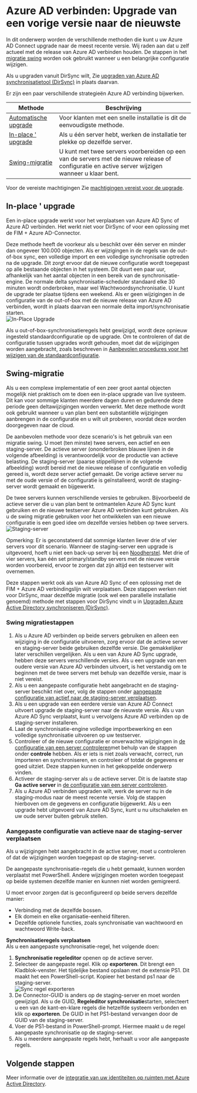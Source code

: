 <properties
   pageTitle="Azure AD verbinden: Upgrade van een vorige versie | Microsoft Azure"
   description="De verschillende methoden om te upgraden naar de nieuwste versie van Azure Active Directory verbinding maken, inclusief in-place ' upgrade en migratie van swing uitgelegd."
   services="active-directory"
   documentationCenter=""
   authors="AndKjell"
   manager="femila"
   editor=""/>

<tags
   ms.service="active-directory"
   ms.devlang="na"
   ms.topic="article"
   ms.tgt_pltfrm="na"
   ms.workload="Identity"
   ms.date="10/12/2016"
   ms.author="billmath"/>

# <a name="azure-ad-connect-upgrade-from-a-previous-version-to-the-latest"></a>Azure AD verbinden: Upgrade van een vorige versie naar de nieuwste
In dit onderwerp worden de verschillende methoden die kunt u uw Azure AD Connect upgrade naar de meest recente versie. Wij raden aan dat u zelf actueel met de release van Azure AD verbinden houden. De stappen in het [migratie swing](#swing-migration) worden ook gebruikt wanneer u een belangrijke configuratie wijzigen.

Als u upgraden vanuit DirSync wilt, Zie [upgraden van Azure AD synchronisatietool (DirSync)](./connect/active-directory-aadconnect-dirsync-upgrade-get-started.md) in plaats daarvan.

Er zijn een paar verschillende strategieën Azure AD verbinding bijwerken.

Methode | Beschrijving
--- | ---
[Automatische upgrade](active-directory-aadconnect-feature-automatic-upgrade.md) | Voor klanten met een snelle installatie is dit de eenvoudigste methode.
[In-place ' upgrade](#in-place-upgrade) | Als u één server hebt, werken de installatie ter plekke op dezelfde server.
[Swing-migratie](#swing-migration) | U kunt met twee servers voorbereiden op een van de servers met de nieuwe release of configuratie en active server wijzigen wanneer u klaar bent.

Voor de vereiste machtigingen Zie [machtigingen vereist voor de upgrade](./connect/active-directory-aadconnect-accounts-permissions.md#upgrade).

## <a name="in-place-upgrade"></a>In-place ' upgrade
Een in-place upgrade werkt voor het verplaatsen van Azure AD Sync of Azure AD verbinden. Het werkt niet voor DirSync of voor een oplossing met de FIM + Azure AD-Connector.

Deze methode heeft de voorkeur als u beschikt over één server en minder dan ongeveer 100.000 objecten. Als er wijzigingen in de regels van de out-of-box sync, een volledige import en een volledige synchronisatie optreden na de upgrade. Dit zorgt ervoor dat de nieuwe configuratie wordt toegepast op alle bestaande objecten in het systeem. Dit duurt een paar uur, afhankelijk van het aantal objecten in een bereik van de synchronisatie-engine. De normale delta synchronisatie-scheduler standaard elke 30 minuten wordt onderbroken, maar wel Wachtwoordsynchronisatie. U kunt de upgrade ter plaatse tijdens een weekend. Als er geen wijzigingen in de configuratie van de out-of-box met de nieuwe release van Azure AD verbinden, wordt in plaats daarvan een normale delta import/synchronisatie starten.  
![In-Place Upgrade](./media/active-directory-aadconnect-upgrade-previous-version/inplaceupgrade.png)

Als u out-of-box-synchronisatieregels hebt gewijzigd, wordt deze opnieuw ingesteld standaardconfiguratie op de upgrade. Om te controleren of dat de configuratie tussen upgrades wordt gehouden, moet dat de wijzigingen worden aangebracht, zoals beschreven in [Aanbevolen procedures voor het wijzigen van de standaardconfiguratie](active-directory-aadconnectsync-best-practices-changing-default-configuration.md).

## <a name="swing-migration"></a>Swing-migratie
Als u een complexe implementatie of een zeer groot aantal objecten mogelijk niet praktisch om te doen een in-place upgrade van live systeem. Dit kan voor sommige klanten meerdere dagen duren en gedurende deze periode geen deltawijzigingen worden verwerkt. Met deze methode wordt ook gebruikt wanneer u van plan bent een substantiële wijzigingen aanbrengen in de configuratie en u wilt uit proberen, voordat deze worden doorgegeven naar de cloud.

De aanbevolen methode voor deze scenario's is het gebruik van een migratie swing. U moet (ten minste) twee servers, een actief en een staging-server. De actieve server (ononderbroken blauwe lijnen in de volgende afbeelding) is verantwoordelijk voor de productie van actieve belasting. De staging-server (paarse stippellijnen in de volgende afbeelding) wordt bereid met de nieuwe release of configuratie en volledig gereed is, wordt deze server actief gemaakt. De vorige actieve server nu met de oude versie of de configuratie is geïnstalleerd, wordt de staging-server wordt gemaakt en bijgewerkt.

De twee servers kunnen verschillende versies te gebruiken. Bijvoorbeeld de actieve server die u van plan bent te ontmantelen Azure AD Sync kunt gebruiken en de nieuwe testserver Azure AD verbinden kunt gebruiken. Als u de swing migratie gebruiken voor het ontwikkelen van een nieuwe configuratie is een goed idee om dezelfde versies hebben op twee servers.  
![Staging-server](./media/active-directory-aadconnect-upgrade-previous-version/stagingserver1.png)

Opmerking: Er is geconstateerd dat sommige klanten liever drie of vier servers voor dit scenario. Wanneer de staging-server een upgrade is uitgevoerd, hoeft u niet een back-up server bij een [Noodherstel](active-directory-aadconnectsync-operations.md#disaster-recovery). Met drie of vier servers, kan één set primary/standby servers met de nieuwe versie worden voorbereid, ervoor te zorgen dat zijn altijd een testserver wilt overnemen.

Deze stappen werkt ook als van Azure AD Sync of een oplossing met de FIM + Azure AD verbindingslijn wilt verplaatsen. Deze stappen werken niet voor DirSync, maar dezelfde migratie (ook wel een parallelle installatie genoemd) methode met stappen voor DirSync vindt u in [Upgraden Azure Active Directory synchroniseren (DirSync)](./connect/active-directory-aadconnect-dirsync-upgrade-get-started.md).

### <a name="swing-migration-steps"></a>Swing migratiestappen

1. Als u Azure AD verbinden op beide servers gebruiken en alleen een wijziging in de configuratie uitvoeren, zorg ervoor dat de actieve server en staging-server beide gebruiken dezelfde versie. Die gemakkelijker later verschillen vergelijken. Als u een van Azure AD Sync upgrade, hebben deze servers verschillende versies. Als u een upgrade van een oudere versie van Azure AD verbinden uitvoert, is het verstandig om te beginnen met de twee servers met behulp van dezelfde versie, maar is niet vereist.
2. Als u een aangepaste configuratie hebt aangebracht en de staging-server beschikt niet over, volg de stappen onder [aangepaste configuratie van actief naar de staging-server verplaatsen](#move-custom-configuration-from-active-to-staging-server).
3. Als u een upgrade van een eerdere versie van Azure AD Connect uitvoert upgrade de staging-server naar de nieuwste versie. Als u van Azure AD Sync verplaatst, kunt u vervolgens Azure AD verbinden op de staging-server installeren.
4. Laat de synchronisatie-engine volledige importbewerking en een volledige synchronisatie uitvoeren op uw testserver.
5. Controleer of de nieuwe configuratie er onverwachte wijzigingen in [de configuratie van een server controleren](active-directory-aadconnectsync-operations.md#verify-the-configuration-of-a-server)met behulp van de stappen onder **controle** hebben. Als er iets is niet zoals verwacht, correct, run importeren en synchroniseren, en controleer of totdat de gegevens er goed uitziet. Deze stappen kunnen in het gekoppelde onderwerp vinden.
6. Activeer de staging-server als u de actieve server. Dit is de laatste stap **Ga active server** in [de configuratie van een server controleren](active-directory-aadconnectsync-operations.md#verify-the-configuration-of-a-server).
7. Als u Azure AD verbinden upgraden wilt, werk de server nu in de staging-modus naar de meest recente versie. Volg de stappen hierboven om de gegevens en configuratie bijgewerkt. Als u een upgrade hebt uitgevoerd van Azure AD Sync, kunt u nu uitschakelen en uw oude server buiten gebruik stellen.

### <a name="move-custom-configuration-from-active-to-staging-server"></a>Aangepaste configuratie van actieve naar de staging-server verplaatsen
Als u wijzigingen hebt aangebracht in de active server, moet u controleren of dat de wijzigingen worden toegepast op de staging-server.

De aangepaste synchronisatie-regels die u hebt gemaakt, kunnen worden verplaatst met PowerShell. Andere wijzigingen moeten worden toegepast op beide systemen dezelfde manier en kunnen niet worden gemigreerd.

U moet ervoor zorgen dat is geconfigureerd op beide servers dezelfde manier:

- Verbinding met de dezelfde bossen.
- Elk domein en elke organisatie-eenheid filteren.
- Dezelfde optionele functies, zoals synchronisatie van wachtwoord en wachtwoord Write-back.

**Synchronisatieregels verplaatsen**  
Als u een aangepaste synchronisatie-regel, het volgende doen:

1. **Synchronisatie regeleditor** openen op de actieve server.
2. Selecteer de aangepaste regel. Klik op **exporteren**. Dit brengt een Kladblok-venster. Het tijdelijke bestand opslaan met de extensie PS1. Dit maakt het een PowerShell-script. Kopieer het bestand ps1 naar de staging-server.  
![Sync regel exporteren](./media/active-directory-aadconnect-upgrade-previous-version/exportrule.png)
3. De Connector-GUID is anders op de staging-server en moet worden gewijzigd. Als u de GUID, **Regeleditor synchronisatie**starten, selecteert u een van de kant-en-klare regels die hetzelfde systeem verbonden en klik op **exporteren**. De GUID in het PS1-bestand vervangen door de GUID van de staging-server.
4. Voer de PS1-bestand in PowerShell-prompt. Hiermee maakt u de regel aangepaste synchronisatie op de staging-server.
5. Als u meerdere aangepaste regels hebt, herhaalt u voor alle aangepaste regels.

## <a name="next-steps"></a>Volgende stappen
Meer informatie over de [integratie van uw identiteiten op ruimten met Azure Active Directory](active-directory-aadconnect.md).
